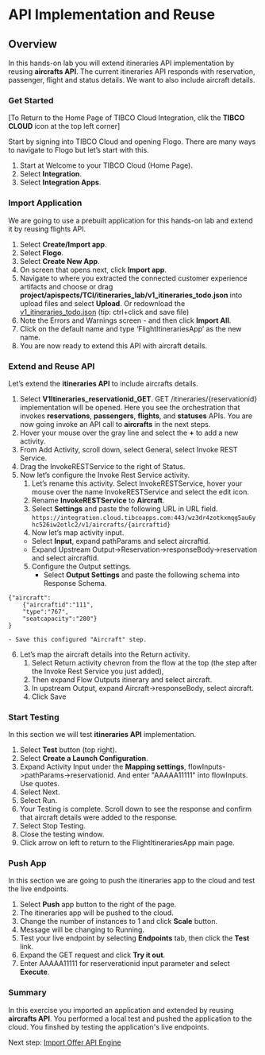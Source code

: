 # API Implementation and Reuse

## Overview
In this hands-on lab you will extend itineraries API implementation by reusing **aircrafts API**.  The current itineraries API responds with reservation, passenger, flight and status details.  We want to also include aircraft details.  

### Get Started

[To Return to the Home Page of TIBCO Cloud Integration, clik the **TIBCO CLOUD** icon at the top left corner]

Start by signing into TIBCO Cloud and opening Flogo.  There are many ways to navigate to Flogo but let’s start with this.

1)	Start at Welcome to your TIBCO Cloud (Home Page).
2)	Select **Integration**.
3)  Select **Integration Apps**.

### Import Application

We are going to use a prebuilt application for this hands-on lab and extend it by reusing flights API. 

1)	Select **Create/Import app**.
2)	Select **Flogo**.
3)  Select **Create New App**.
4)  On screen that opens next, click **Import app**.
5)	Navigate to where you extracted the connected customer experience artifacts and choose or drag **project/apispects/TCI/itineraries_lab/v1_itineraries_todo.json** into upload files and select **Upload**.
  Or redownload the [v1_itineraries_todo.json](https://github.com/claw-ai/Keys2Cloud/tree/master/project/apispecs/TCI/Itineraries_lab/v1_itineraries_todo.json) (tip: ctrl+click and save file)
6)  Note the Errors and Warnings screen - and then click **Import All**.
7)	Click on the default name and type ‘FlightItinerariesApp’ as the new name.
8)	You are now ready to extend this API with aircraft details.
  
### Extend and Reuse API

Let’s extend the **itineraries API** to include aircrafts details.

1)	Select **V1Itineraries_reservationid_GET**.  GET /itineraries/{reservationid} implementation will be opened.  Here you see the orchestration that invokes **reservations**, **passengers**, **flights**, and **statuses** APIs.  You are now going invoke an API call to **aircrafts** in the next steps.
2)	Hover your mouse over the gray line and select the **+** to add a new activity.
3)	From Add Activity, scroll down, select General, select Invoke REST Service. 
4)	Drag the InvokeRESTService to the right of Status.
5)	Now let’s configure the Invoke Rest Service activity.  
    1)	Let’s rename this activity.  Select InvokeRESTService, hover your mouse over the name InvokeRESTService and select the edit icon.  
    2)	Rename **InvokeRESTService** to **Aircraft**.
    3)  Select **Settings** and paste the following URL in URL field.
  `https://integration.cloud.tibcoapps.com:443/wz3dr4zotkxmqg5au6yhc526iw2otlc2/v1/aircrafts/{aircraftid}`
    4)  Now let’s map activity input.  
       - Select **Input**, expand pathParams and select aircraftid.   
       - Expand Upstream Output->Reservation->responseBody->reservation and select aircraftid.
    5) Configure the Output settings.  
       - Select **Output Settings** and paste the following schema into Response Schema.
```
{"aircraft":
    {"aircraftid":"111",
    "type":"767",
    "seatcapacity":"280"}
}
```

    - Save this configured "Aircraft" step.
    
6) Let’s map the aircraft details into the Return activity.  
    1) Select Return activity chevron from the flow at the top (the step after the Invoke Rest Service you just added),
    2) Then expand Flow Outputs itinerary and select aircraft.  
    3) In upstream Output, expand Aircraft->responseBody, select aircraft.
    4) Click Save
  
### Start Testing

In this section we will test **itineraries API** implementation.

1)	Select **Test** button (top right).
2)	Select **Create a Launch Configuration**.
3)	Expand Activity Input under the **Mapping settings**, flowInputs->pathParams->reservationid.  And enter "AAAAA11111" into flowInputs.  Use quotes.  
4)  Select Next. 
5)  Select Run.
6)	Your Testing is complete.  Scroll down to see the response and confirm that aircraft details were added to the response.
7)	Select Stop Testing. 
8)  Close the testing window.
9)  Click arrow  on left to return to the FlightItinerariesApp main page. 
  
### Push App

In this section we are going to push the itineraries app to the cloud and test the live endpoints.

1)	Select **Push** app button to the right of the page.
2)	The itineraries app will be pushed to the cloud.
3)  Change the number of instances to 1 and click **Scale** button.
4)  Message will be changing to Running.
5)	Test your live endpoint by selecting **Endpoints** tab, then click the **Test** link.
6)  Expand the GET request and click **Try it out**.
7)	Enter AAAAA11111 for reserverationid input parameter and select **Execute**.
  
### Summary
In this exercise you imported an application and extended by reusing **aircrafts API**.  You performed a local test and pushed the application to the cloud.  You finshed by testing the application's live endpoints.
  
Next step: [Import Offer API Engine](3.TCE.md)
